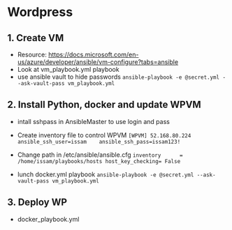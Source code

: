 # Wordpress

## 1. Create VM
- Resource:  https://docs.microsoft.com/en-us/azure/developer/ansible/vm-configure?tabs=ansible
- Look at vm_playbook.yml playbook
- use ansible vault to hide passwords
`ansible-playbook -e @secret.yml --ask-vault-pass vm_playbook.yml`

## 2. Install Python, docker and update WPVM
- intall sshpass in AnsibleMaster to use login and pass

- Create inventory file to control WPVM
`
[WPVM]
52.168.80.224   ansible_ssh_user=issam    ansible_ssh_pass=issam123!
`

- Change path in /etc/ansible/ansible.cfg
`
inventory      = /home/issam/playbooks/hosts
host_key_checking= False
`

- lunch docker.yml playbook
`ansible-playbook -e @secret.yml --ask-vault-pass vm_playbook.yml`

## 3. Deploy WP
- docker_playbook.yml


